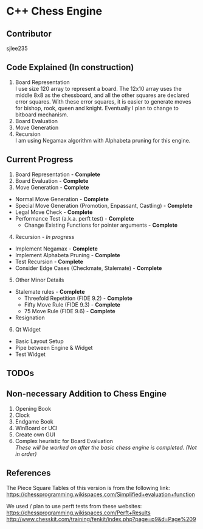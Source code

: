 # C++ Chess Engine
## Contributor
sjlee235
## Code Explained (In construction)
1. Board Representation  
I use size 120 array to represent a board. The 12x10 array uses the middle 8x8 as the chessboard, and all the other squares are declared error squares. With these error squares, it is easier to generate moves for bishop, rook, queen and knight. Eventually I plan to change to bitboard mechanism.
2. Board Evaluation  
3. Move Generation  
4. Recursion  
I am using Negamax algorithm with Alphabeta pruning for this engine.

## Current Progress
1. Board Representation - **Complete**  
2. Board Evaluation - **Complete**  
3. Move Generation - **Complete**  
  - Normal Move Generation - **Complete**  
  - Special Move Generation (Promotion, Enpassant, Castling) - **Complete**
  - Legal Move Check - **Complete**  
  - Performance Test (a.k.a. perft test) - **Complete**  
    - Change Existing Functions for pointer arguments - **Complete**  
4. Recursion - *In progress*  
  - Implement Negamax - **Complete**  
  - Implement Alphabeta Pruning - **Complete**  
  - Test Recursion - **Complete**  
  - Consider Edge Cases (Checkmate, Stalemate) - **Complete**
5. Other Minor Details  
  - Stalemate rules - **Complete** 
    - Threefold Repetition (FIDE 9.2) - **Complete**
    - Fifty Move Rule (FIDE 9.3) - **Complete**
    - 75 Move Rule (FIDE 9.6) - **Complete**  
  - Resignation  
6. Qt Widget
  - Basic Layout Setup
  - Pipe between Engine & Widget
  - Test Widget

## TODOs  

## Non-necessary Addition to Chess Engine
1. Opening Book  
2. Clock  
3. Endgame Book  
4. WinBoard or UCI  
5. Create own GUI  
6. Complex heuristic for Board Evaluation  
*These will be worked on after the basic chess engine is completed. (Not in order)*  

## References  
The Piece Square Tables of this version is from the following link:   https://chessprogramming.wikispaces.com/Simplified+evaluation+function  

We used / plan to use perft tests from these websites:  
https://chessprogramming.wikispaces.com/Perft+Results  
http://www.chesskit.com/training/fenkit/index.php?page=p9&d=Page%209
